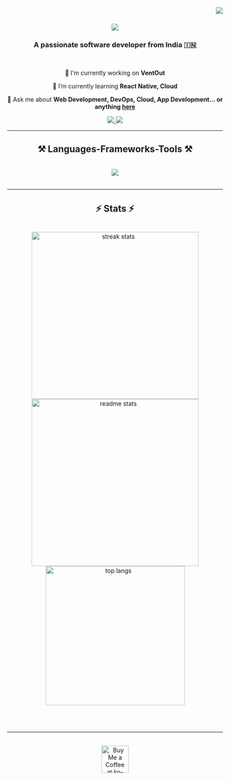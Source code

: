 <img align="right" src="https://visitor-badge.laobi.icu/badge?page_id=raghav250704.raghav250704" />

<h1 align="center">
    <img src="https://readme-typing-svg.herokuapp.com/?font=Righteous&size=35&center=true&vCenter=true&width=500&height=70&duration=4000&lines=Hi+There!+👋;+I'm+Raghav+Sharma!;" />
</h1>

<h3 align="center">A passionate software developer from India 🇮🇳</h3>

<br/>

<div align="center">
 
 🔭 I’m currently working on **VentOut**
 
 🌱 I’m currently learning **React Native, Cloud**

💬 Ask me about **Web Development, DevOps, Cloud, App Development... or anything [here](https://github.com/raghav250704/raghav250704/issues)**

 </div>
 
<div align="center"> 
  <a href="mailto:raghav250704@outlook.com">
    <img src="https://img.shields.io/badge/Outlook-333333?style=for-the-badge&logo=microsoft-outlook&logoColor=0078D4" />
  </a>
  <a href="https://linkedin.com/in/raghavsharmaweb3" target="_blank">
    <img src="https://img.shields.io/badge/LinkedIn-0077B5?style=for-the-badge&logo=linkedin&logoColor=white" target="_blank" />
  </a>
</div>

 <hr/>
 
<h2 align="center">⚒️ Languages-Frameworks-Tools ⚒️</h2>
<br/>
<div align="center">
    <img src="https://skillicons.dev/icons?i=javascript,typescript,react,nextjs,mongodb,express,nodejs,html,css,bootstrap,tailwind,vercel,netlify,git,github,powershell,materialui,framer" />
</div>

<br/>
<hr/>

<h2 align="center">⚡ Stats ⚡</h2>
<br>
<div align=center>
  <img width=390 src="https://github-readme-streak-stats.vercel.app/api?user=Some1Uknow&count_private=true&theme=react&border_radius=10" alt="streak stats"/>
  <img width=390 src="https://github-readme-stats.vercel.app/api?username=Some1Uknow&count_private=true&show_icons=true&theme=react&rank_icon=github&border_radius=10" alt="readme stats" />
  <br/>
  <img width=325 align="center" src="https://github-readme-stats.vercel.app/api/top-langs/?username=Some1Uknow&langs_count=8&layout=compact&theme=react&border_radius=10&hide=html" alt="top langs" />
</div>

<br/><br/>

<hr/>

<br/>

<div align="center">
<a href='https://ko-fi.com/V7V4RAK9C' target='_blank'><img height='64' style='border:0px;height:64px;' src='https://storage.ko-fi.com/cdn/kofi1.png?v=3' border='0' alt='Buy Me a Coffee at ko-fi.com' /></a>
</div>

<br/>
